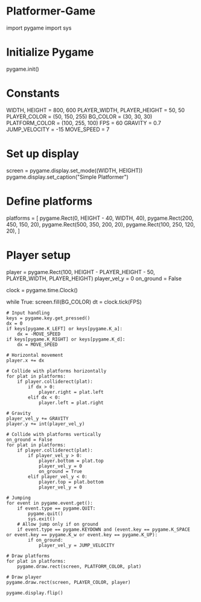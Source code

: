 # Platformer-Game
import pygame
import sys

# Initialize Pygame
pygame.init()

# Constants
WIDTH, HEIGHT = 800, 600
PLAYER_WIDTH, PLAYER_HEIGHT = 50, 50
PLAYER_COLOR = (50, 150, 255)
BG_COLOR = (30, 30, 30)
PLATFORM_COLOR = (100, 255, 100)
FPS = 60
GRAVITY = 0.7
JUMP_VELOCITY = -15
MOVE_SPEED = 7

# Set up display
screen = pygame.display.set_mode((WIDTH, HEIGHT))
pygame.display.set_caption("Simple Platformer")

# Define platforms
platforms = [
    pygame.Rect(0, HEIGHT - 40, WIDTH, 40),
    pygame.Rect(200, 450, 150, 20),
    pygame.Rect(500, 350, 200, 20),
    pygame.Rect(100, 250, 120, 20),
]

# Player setup
player = pygame.Rect(100, HEIGHT - PLAYER_HEIGHT - 50, PLAYER_WIDTH, PLAYER_HEIGHT)
player_vel_y = 0
on_ground = False

clock = pygame.time.Clock()

while True:
    screen.fill(BG_COLOR)
    dt = clock.tick(FPS)

    # Input handling
    keys = pygame.key.get_pressed()
    dx = 0
    if keys[pygame.K_LEFT] or keys[pygame.K_a]:
        dx = -MOVE_SPEED
    if keys[pygame.K_RIGHT] or keys[pygame.K_d]:
        dx = MOVE_SPEED

    # Horizontal movement
    player.x += dx

    # Collide with platforms horizontally
    for plat in platforms:
        if player.colliderect(plat):
            if dx > 0:
                player.right = plat.left
            elif dx < 0:
                player.left = plat.right

    # Gravity
    player_vel_y += GRAVITY
    player.y += int(player_vel_y)

    # Collide with platforms vertically
    on_ground = False
    for plat in platforms:
        if player.colliderect(plat):
            if player_vel_y > 0:
                player.bottom = plat.top
                player_vel_y = 0
                on_ground = True
            elif player_vel_y < 0:
                player.top = plat.bottom
                player_vel_y = 0

    # Jumping
    for event in pygame.event.get():
        if event.type == pygame.QUIT:
            pygame.quit()
            sys.exit()
        # Allow jump only if on ground
        if event.type == pygame.KEYDOWN and (event.key == pygame.K_SPACE or event.key == pygame.K_w or event.key == pygame.K_UP):
            if on_ground:
                player_vel_y = JUMP_VELOCITY

    # Draw platforms
    for plat in platforms:
        pygame.draw.rect(screen, PLATFORM_COLOR, plat)

    # Draw player
    pygame.draw.rect(screen, PLAYER_COLOR, player)

    pygame.display.flip()

